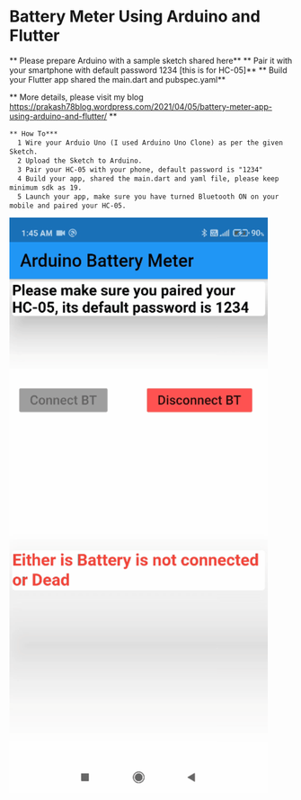 # Battery Meter  Using Arduino and Flutter
   
   
   
** Please prepare Arduino with a sample sketch shared here**
** Pair it with your smartphone with default password 1234 [this is for HC-05]**
** Build your Flutter app shared the main.dart and pubspec.yaml**


 ** More details, please visit my blog https://prakash78blog.wordpress.com/2021/04/05/battery-meter-app-using-arduino-and-flutter/ **
 
 
    ** How To***
      1 Wire your Arduio Uno (I used Arduino Uno Clone) as per the given Sketch.
      2 Upload the Sketch to Arduino.
      3 Pair your HC-05 with your phone, default password is "1234"
      4 Build your app, shared the main.dart and yaml file, please keep minimum sdk as 19.
      5 Launch your app, make sure you have turned Bluetooth ON on your mobile and paired your HC-05.
      




![alt text](https://github.com/prax78/BatteryMeter/blob/main/battery_meter_1.gif)

